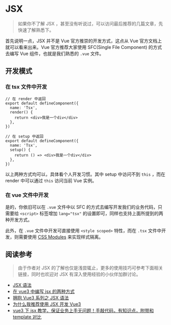 # JSX

> 如果你不了解 JSX ，甚至没有听说过，可以访问最后推荐的几篇文章，先快速了解熟悉下。

首先说明一点，JSX 并不是 Vue 官方推崇的开发方式，这点从 Vue 官方文档上就可以看来出来。Vue 官方推荐大家使用 SFC(Single File Component) 的方式去编写 Vue 组件，也就是我们熟悉的 `.vue` 文件。

## 开发模式

### 在 tsx 文件中开发

```tsx
// 在 render 中返回
export default defineComponent({
  name: 'Tsx',
  render() {
    return <div>我是一个div</div>
  },
})

// 在 setup 中返回
export default defineComponent({
  name: 'Tsx',
  setup() {
    return () => <div>我是一个div</div>
  },
})
```

以上两种方式均可以，具体看个人开发习惯。其中 setup 中访问不到 `this` ，而在 render 中可以通过 `this` 访问当前 Vue 实例。

### 在 vue 文件中开发

是的，你依旧可以在 `.vue` 文件中以 SFC 的方式去编写开发我们的业务代码，只需要给 `<script>` 标签增加 `lang="tsx"` 的设置即可，同样也支持上面所提到的两种开发方式。

此外，在 `.vue` 文件中开发可直接使用 `<style scoped>` 特性，而在 `.tsx` 文件中开发，则需要使用 [CSS Modules](https://cn.vitejs.dev/guide/features.html#css-modules) 来实现样式隔离。

## 阅读参考

> 由于作者对 JSX 的了解也仅是浅尝辄止，更多的使用技巧可参考下面相关链接，同时也欢迎对 JSX 有深入使用经验的小伙伴加群讨论。

- [JSX 语法](https://github.com/vuejs/babel-plugin-jsx#syntax)
- [在 vue3 中编写 jsx 的两种方式](https://www.jiangweishan.com/article/vuejs20210715a3.html)
- [拥抱 Vue3 系列之 JSX 语法](https://juejin.cn/post/6846687592138670094)
- [为什么我推荐使用 JSX 开发 Vue3](https://juejin.cn/post/6911175470255964174)
- [vue3 下 jsx 教学，保证业务上手无问题！手敲代码，有知识点，附带和 template 对比](https://juejin.cn/post/6911883529098002446)
